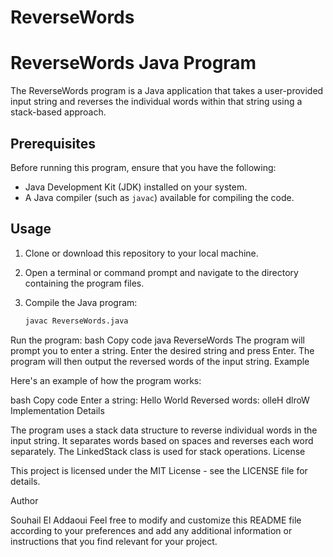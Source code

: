 # ReverseWords
# ReverseWords Java Program

The ReverseWords program is a Java application that takes a user-provided input string and reverses the individual words within that string using a stack-based approach.

## Prerequisites

Before running this program, ensure that you have the following:

- Java Development Kit (JDK) installed on your system.
- A Java compiler (such as `javac`) available for compiling the code.

## Usage

1. Clone or download this repository to your local machine.

2. Open a terminal or command prompt and navigate to the directory containing the program files.

3. Compile the Java program:

   ```bash
   javac ReverseWords.java
Run the program:
bash
Copy code
java ReverseWords
The program will prompt you to enter a string.
Enter the desired string and press Enter.
The program will then output the reversed words of the input string.
Example

Here's an example of how the program works:

bash
Copy code
Enter a string: Hello World
Reversed words: olleH dlroW
Implementation Details

The program uses a stack data structure to reverse individual words in the input string.
It separates words based on spaces and reverses each word separately.
The LinkedStack class is used for stack operations.
License

This project is licensed under the MIT License - see the LICENSE file for details.

Author

Souhail El Addaoui
Feel free to modify and customize this README file according to your preferences and add any additional information or instructions that you find relevant for your project.
